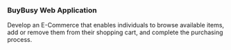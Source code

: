 ### BuyBusy Web Application
Develop an E-Commerce that enables individuals to browse available items, add or remove them from their shopping cart, and complete the purchasing process.